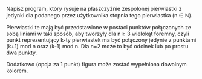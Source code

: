 Napisz program, który rysuje na płaszczyźnie zespolonej pierwiastki z jedynki dla podanego przez użytkownika stopnia tego pierwiastka (n ∈ ℕ).

Pierwiastki te mają być przedstawione w postaci punktów połączonych ze sobą liniami w taki sposób, aby tworzyły dla n ≥ 3 wielokąt foremny, czyli punkt reprezentujący k-ty pierwiastek ma być połączony jedynie z punktami (k+1) mod n oraz (k-1) mod n. Dla n=2 może to być odcinek lub po prostu dwa punkty.

Dodatkowo (opcja za 1 punkt) figura może zostać wypełniona dowolnym kolorem. 